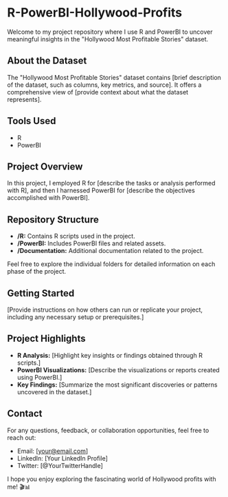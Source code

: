 # R-PowerBI-Hollywood-Profits

Welcome to my project repository where I use R and PowerBI to uncover meaningful insights in the "Hollywood Most Profitable Stories" dataset.

## About the Dataset

The "Hollywood Most Profitable Stories" dataset contains [brief description of the dataset, such as columns, key metrics, and source]. It offers a comprehensive view of [provide context about what the dataset represents].

## Tools Used

- R
- PowerBI

## Project Overview

In this project, I employed R for [describe the tasks or analysis performed with R], and then I harnessed PowerBI for [describe the objectives accomplished with PowerBI].

## Repository Structure

- **/R:** Contains R scripts used in the project.
- **/PowerBI:** Includes PowerBI files and related assets.
- **/Documentation:** Additional documentation related to the project.

Feel free to explore the individual folders for detailed information on each phase of the project.

## Getting Started

[Provide instructions on how others can run or replicate your project, including any necessary setup or prerequisites.]

## Project Highlights

- **R Analysis:** [Highlight key insights or findings obtained through R scripts.]
- **PowerBI Visualizations:** [Describe the visualizations or reports created using PowerBI.]
- **Key Findings:** [Summarize the most significant discoveries or patterns uncovered in the dataset.]

## Contact

For any questions, feedback, or collaboration opportunities, feel free to reach out:

- Email: [your@email.com]
- LinkedIn: [Your LinkedIn Profile]
- Twitter: [@YourTwitterHandle]

I hope you enjoy exploring the fascinating world of Hollywood profits with me! 🎬📊
